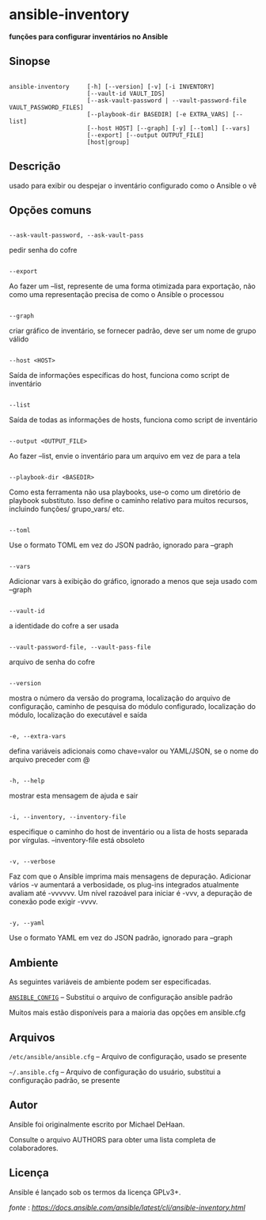 ansible-inventory
=============================================================

**funções para configurar inventários no Ansible**

Sinopse
------------------------------------------------------------

```console

ansible-inventory     [-h] [--version] [-v] [-i INVENTORY]
                      [--vault-id VAULT_IDS]
                      [--ask-vault-password | --vault-password-file VAULT_PASSWORD_FILES]
                      [--playbook-dir BASEDIR] [-e EXTRA_VARS] [--list]
                      [--host HOST] [--graph] [-y] [--toml] [--vars]
                      [--export] [--output OUTPUT_FILE]
                      [host|group]

```

Descrição
-----------------------------------------------------------------

usado para exibir ou despejar o inventário configurado como o Ansible o vê

Opções comuns
-----------------------------------------------------------------------

```console

--ask-vault-password, --ask-vault-pass 

```

pedir senha do cofre

```console

--export 

```

Ao fazer um –list, represente de uma forma otimizada para exportação, não como uma representação precisa de como o Ansible o processou

```console

--graph 

```

criar gráfico de inventário, se fornecer padrão, deve ser um nome de grupo válido

```console

--host <HOST>

```

Saída de informações específicas do host, funciona como script de inventário

```console

--list

```

Saída de todas as informações de hosts, funciona como script de inventário


```console

--output <OUTPUT_FILE> 

```

Ao fazer –list, envie o inventário para um arquivo em vez de para a tela

```console

--playbook-dir <BASEDIR> 

```

Como esta ferramenta não usa playbooks, use-o como um diretório de playbook substituto. Isso define o caminho relativo para muitos recursos, incluindo funções/ grupo_vars/ etc.

```console

--toml 

```

Use o formato TOML em vez do JSON padrão, ignorado para –graph

```console

--vars 

```

Adicionar vars à exibição do gráfico, ignorado a menos que seja usado com –graph

```console

--vault-id  

```

a identidade do cofre a ser usada

```console

--vault-password-file, --vault-pass-file 

```

arquivo de senha do cofre

```console

--version 

```

mostra o número da versão do programa, localização do arquivo de configuração, caminho de pesquisa do módulo configurado, localização do módulo, localização do executável e saída

```console

-e, --extra-vars 

```

defina variáveis adicionais como chave=valor ou YAML/JSON, se o nome do arquivo preceder com @

```console

-h, --help 

```

mostrar esta mensagem de ajuda e sair

```console

-i, --inventory, --inventory-file 

```

especifique o caminho do host de inventário ou a lista de hosts separada por vírgulas. –inventory-file está obsoleto

```console

-v, --verbose

```

Faz com que o Ansible imprima mais mensagens de depuração. Adicionar vários -v aumentará a verbosidade, os plug-ins integrados atualmente avaliam até -vvvvvv. Um nível razoável para iniciar é -vvv, a depuração de conexão pode exigir -vvvv.

```console

-y, --yaml 

```

Use o formato YAML em vez do JSON padrão, ignorado para –graph


Ambiente
-----------------------------------------------------------------

As seguintes variáveis de ambiente podem ser especificadas.

[`ANSIBLE_CONFIG`](https://docs.ansible.com/ansible/latest/reference_appendices/config.html#envvar-ANSIBLE_CONFIG) – Substitui o arquivo de configuração ansible padrão

Muitos mais estão disponíveis para a maioria das opções em ansible.cfg

Arquivos
----------------------------------------------------

`/etc/ansible/ansible.cfg` – Arquivo de configuração, usado se presente

`~/.ansible.cfg` – Arquivo de configuração do usuário, substitui a configuração padrão, se presente

Autor
-------------------------------------------------------

Ansible foi originalmente escrito por Michael DeHaan.

Consulte o arquivo AUTHORS para obter uma lista completa de colaboradores.

Licença
---------------------------------------------------------

Ansible é lançado sob os termos da licença GPLv3+.

_fonte_ : _https://docs.ansible.com/ansible/latest/cli/ansible-inventory.html_